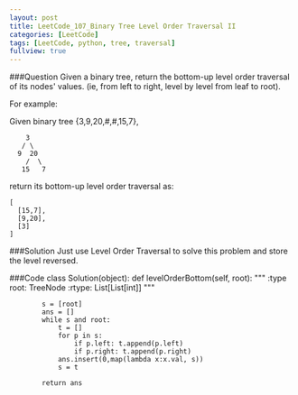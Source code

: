 ```yaml
---
layout: post
title: LeetCode_107_Binary Tree Level Order Traversal II
categories: [LeetCode]
tags: [LeetCode, python, tree, traversal]
fullview: true
---
```

###Question
Given a binary tree, return the bottom-up level order traversal of its nodes' values. (ie, from left to right, level by level from leaf to root).

For example:

Given binary tree {3,9,20,#,#,15,7},

    	3
	   / \
	  9  20
	    /  \
	   15   7

return its bottom-up level order traversal as:

	[
	  [15,7],
	  [9,20],
	  [3]
	]


###Solution
Just use Level Order Traversal to solve this problem and store the level reversed.

###Code
	class Solution(object):
	    def levelOrderBottom(self, root):
	        """
	        :type root: TreeNode
	        :rtype: List[List[int]]
	        """
	        
	        s = [root]
	        ans = []
	        while s and root:
	        	t = []
	        	for p in s:
	        		if p.left: t.append(p.left)
	        		if p.right: t.append(p.right)
	        	ans.insert(0,map(lambda x:x.val, s))
	        	s = t

	        return ans
